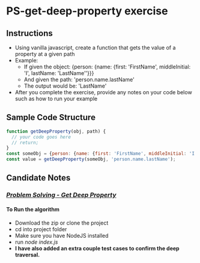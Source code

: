 # PS-get-deep-property exercise

## Instructions

- Using vanilla javascript, create a function that gets the value of a property at a given path
- Example:
  - If given the object: {person: {name: {first: 'FirstName', middleInitial: 'I', lastName: 'LastName''}}}
  - And given the path: 'person.name.lastName'
  - The output would be: 'LastName'
- After you complete the exercise, provide any notes on your code below such as how to run your example

## Sample Code Structure

```javascript
function getDeepProperty(obj, path) {
  // your code goes here
  // return;
}
const someObj = {person: {name: {first: 'FirstName', middleInitial: 'I', lastName: 'LastName''}}};
const value = getDeepProperty(someObj, 'person.name.lastName');
```

## Candidate Notes

### *__[Problem Solving - Get Deep Property](https://github.com/rdhammack88/interview-exercises/tree/master/PS-get-deep-property)__*

#### To Run the algorithm

- Download the zip or clone the project
- cd into project folder
- Make sure you have NodeJS installed
- run *_node index.js_*
- **I have also added an extra couple test cases to confirm the deep traversal.**
